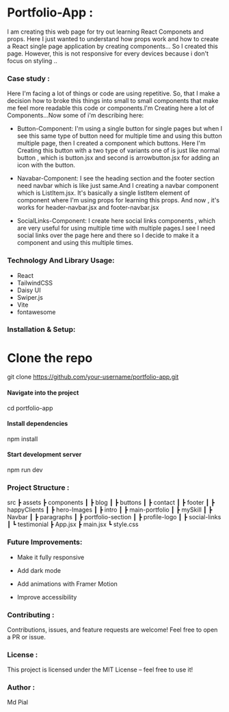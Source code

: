 # Portfolio-App :

I am creating this web page for try out learning React Componets and props. Here I just wanted to understand how props work and how to create a React single page application by creating components... So I created this page. However, this is not responsive for every devices because i don't focus on styling ..

### Case study :

Here I'm facing a lot of things or code are using repetitive. So, that I make a decision how to broke this things into small to small components that make me feel more readable this code or components.I'm Creating here a lot of Components...Now some of i'm describing here:

- Button-Component: I'm using a single button for single pages but when I see this same type of button need for multiple time and using this button multiple page, then I created a component which buttons. Here I'm Creating this button with a two type of variants one of is just like normal button , which is button.jsx and second is arrowbutton.jsx for adding an icon with the button.

- Navabar-Component: I see the heading section and the footer section need navbar which is like just same.And I creating a navbar component which is ListItem.jsx. It's basically a single listItem element of component where I'm using props for learning this props. And now , it's works for header-navbar.jsx and footer-navbar.jsx

- SocialLinks-Component: I create here social links components , which are very useful for using multiple time with multiple pages.I see I need social links over the page here and there so I decide to make it a component and using this multiple times.

### Technology And Library Usage:

- React
- TailwindCSS
- Daisy UI
- Swiper.js
- Vite
- fontawesome

### Installation & Setup:

# Clone the repo

git clone https://github.com/your-username/portfolio-app.git

#### Navigate into the project

cd portfolio-app

#### Install dependencies

npm install

#### Start development server

npm run dev

### Project Structure :

src
┣ assets
┣ components
┃ ┣ blog
┃ ┣ buttons
┃ ┣ contact
┃ ┣ footer
┃ ┣ happyClients
┃ ┣ hero-Images
┃ ┣ intro
┃ ┣ main-portfolio
┃ ┣ mySkill
┃ ┣ Navbar
┃ ┣ paragraphs
┃ ┣ portfolio-section
┃ ┣ profile-logo
┃ ┣ social-links
┃ ┗ testimonial
┣ App.jsx
┣ main.jsx
┗ style.css

### Future Improvements:

- Make it fully responsive

- Add dark mode

- Add animations with Framer Motion

- Improve accessibility

### Contributing :

Contributions, issues, and feature requests are welcome!
Feel free to open a PR or issue.

### License :

This project is licensed under the MIT License – feel free to use it!

### Author :

Md Pial
